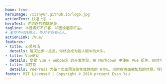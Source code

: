 ```yaml
---
home: true
heroImage: /xianyun.github.io/logo.jpg
actionText: 快速上手 →
heroText: 许剑煜的前端记录
tagline: 本是青灯不归客，却因浊酒恋红尘。
# 星空不问赶路人，岁月不负有心人。
actionLink: /Vue/
features:
- title: 心灵鸡汤
  details: 每天进步一点点，你终会成为别人眼中的大牛。
- title: Vue驱动
  details: 享受 Vue + webpack 的开发体验，在 Markdown 中使用 Vue 组件，同时可以使用 Vue 来开发自定义主题。
- title: 高性能
  details: VuePress 为每个页面预渲染生成静态的 HTML，同时在页面被加载的时候，将作为 SPA 运行。
footer: MIT Licensed | Copyright © 2018-present Evan You
---
```

<ClientOnly>
  <Card/>
</ClientOnly>  
 